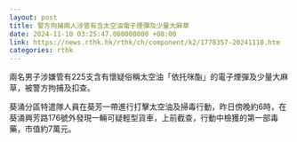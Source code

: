 ```yaml
---
layout: post
title: 警方拘捕兩人涉管有含太空油電子煙彈及少量大麻草
date: 2024-11-10 03:25:47.000000000 +08:00
link: https://news.rthk.hk/rthk/ch/component/k2/1778357-20241110.htm
categories: rthk
---
```


兩名男子涉嫌管有225支含有懷疑俗稱太空油「依托咪酯」的電子煙彈及少量大麻草，被警方拘捕及扣查。

葵涌分區特遣隊人員在葵芳一帶進行打擊太空油及掃毒行動，昨日傍晚約6時，在葵涌興芳路176號外發現一輛可疑輕型貨車，上前截查，行動中檢獲的第一部毒藥，市值約7萬元。
